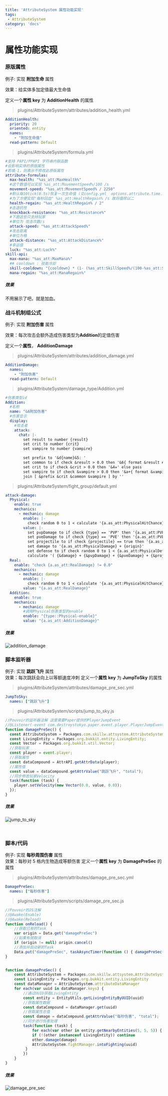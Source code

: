```yaml
---
title: 'AttributeSystem 属性功能实现'
tags:
 - AttributeSystem
category: 'docs'
---
```


# 属性功能实现

### 原版属性

例子:
实现 **附加生命** 属性

效果：给实体多加定值最大生命值

定义一个**属性 key** 为 **AdditionHealth** 的属性

> plugins/AttributeSystem/attributes/addition_health.yml

```yaml
AdditionHealth:
  priority: 20
  oriented: entity
  names:
    - "附加生命值"
  read-pattern: Default
```

> plugins/AttributeSystem/formula.yml

```yaml
#支持 PAPI/PPAPI 字符串内联函数
#会影响实体的原版属性
#若填-1，则表示不修改此原版属性
attribute-formulas:
  max-health: "%as_att:MaxHealth%"
  #这个数值可以实现 %as_att:MovementSpeed%/100 /s
  movement-speed: "%as_att:MovementSpeed% / 2250"
  #默认每10tick(0.5s)恢复一次生命值 (见config.yml  options.attribute.time.health-regain)
  #为了方便实现"每秒回血" %as_att:HealthRegain% /s 故将值除以二
  health-regain: "%as_att:HealthRegain% / 2"
  #击退抗性
  knockback-resistance: "%as_att:Resistance%"
  #下面这些只支持玩家
  #单位为 攻击次数/s
  attack-speed: "%as_att:AttackSpeed%"
  #攻击距离
  #单位为格
  attack-distance: "%as_att:AttackDistance%"
  #幸运值
  luck: "%as_att:Luck%"
skill-api:
  max-mana: "%as_att:MaxMana%"
  ## cooldown : 技能冷却
  skill-cooldown: "{cooldown} * (1- (%as_att:SkillSpeed%/(100-%as_att:SkillSpeed%)))"
  mana-regain: "%as_att:ManaRegain%"
```

##### 效果

不用展示了吧，就是加血。

### 战斗机制组公式

例子:
实现 **附加伤害** 属性

效果：每次攻击会额外造成伤害类型为**Addition**的定值伤害

定义一个**属性**， **AdditionDamage**

> plugins/AttributeSystem/attributes/addition_damage.yml

```yaml
AdditionDamage:
  names:
    - "附加伤害"
  read-pattern: Default
```

> plugins/AttributeSystem/damage_type/Addition.yml

```yaml
#伤害类型id
Addition:
  #名称
  name: "&6附加伤害"
  #伤害显示
  display:
    #攻击者
    attack:
      chat: |-
        set result to number {result}
        set crit to number {crit}
        set vampire to number {vampire}

        set prefix to '&d{name}&5: '
        set common to if check &result > 0.0 then '&6{ format &result #.### }' else '&7&lMISS'
        set crit to if check &crit > 0.0 then '&4✵' else pass
        set vampire to if check &vampire > 0.0 then '&a+{ format &vampire #.### }' else pass
        join [ &prefix &crit &common &vampire ] by ''
```

> plugins/AttributeSystem/fight_group/default.yml

```yaml
attack-damage:
  Physical:
    enable: true
    mechanics:
      - mechanic: damage
        enable: |-
          check random 0 to 1 < calculate '{a.as_att:PhysicalHitChance}-{d.as_att:PhysicalDodgeChance}'
        value: |-
          set pvpDamage to if check {type} == 'PVP' then '{a.as_att:PVPDamage} - {d.as_att:PVPDefense}' else pass
          set pveDamage to if check {type} == 'PVE' then '{a.as_att:PVEDamage} - {d.as_att:PVEDefense}' else pass
          set projectile to if check {projectile} == true then '{a.as_att:ProjectileDamage} - {d.as_att:ProjectileDefense}' else pass
          set damage to '{a.as_att:PhysicalDamage} + {origin}'
          set defense to if check random 0 to 1 < {a.as_att:PhysicalDefenseIgnore} then 0 else '{d.as_att:PhysicalDefense} - {a.as_att:PhysicalPenetration}'
          calculate '( {&damage} + {&pvpDamage} + {&pveDamage} + {&projectile} - {&defense} ) * {force}'
  Real:
    enable: "check {a.as_att:RealDamage} != 0.0"
    mechanics:
      - mechanic: damage
        enable: |-
          check random 0 to 1 < calculate '{a.as_att:PhysicalHitChance}-{d.as_att:PhysicalDodgeChance}'
        value: "{a.as_att:RealDamage}"
  Addition:
    enable: true
    mechanics:
      - mechanic: damage
        #调用Physical伤害类型的enable
        enable: "{type::Physical-enable}"
        value: "{a.as_att:AdditionDamage}"
```

##### 效果

![addition_damage](https:///assets/docs/attsystem/attribute/function/addition_damage.gif)
<br/>

### 脚本监听器

例子:
实现 **跳跃飞升** 属性  
效果：每次跳跃会向上以等额速度冲刺
定义一个**属性 key** 为 **JumpToSky** 的属性

> plugins/AttributeSystem/attributes/damage_pre_sec.yml

```yaml
JumpToSky:
  names: ["跳跃飞升"]
```

> plugins/AttributeSystem/scripts/jump_to_sky.js

```javascript
//Pouvoir的监听器注解 这里需要Paper提供的PlayerJumpEvent
//@Listener(-event com.destroystokyo.paper.event.player.PlayerJumpEvent)
function damagePreSec() {
  const AttributeSystem = Packages.com.skillw.attsystem.AttributeSystem;
  const LivingEntity = Packages.org.bukkit.entity.LivingEntity;
  const Vector = Packages.org.bukkit.util.Vector;
  //获取玩家
  const player = event.player;
  //获取属性
  const dataCompound = AttrAPI.getAttrData(player);
  //属性值
  const value = dataCompound.getAttrValue("跳跃飞升", "total");
  //同步修改玩家Velocity
  task(function (task) {
    player.setVelocity(new Vector(0.0, value, 0.0));
  });
}
```

##### 效果

![jump_to_sky](https:///assets/docs/attsystem/attribute/function/fly_to_sky.gif)

<br/>

### 脚本/代码

例子:
实现 **每秒周围伤害** 属性  
效果：每秒对 5 格内生物造成等额伤害
定义一个**属性 key** 为 **DamagePreSec** 的属性

> plugins/AttributeSystem/attributes/damage_pre_sec.yml

```yaml
DamagePreSec:
  names: ["每秒伤害"]
```

> plugins/AttributeSystem/scripts/damage_pre_sec.js

```javascript
//Pouvoir的JS注解
//@Awake(Enable)
//@Awake(Reload)
function onReload() {
    //获取已有的Task
    var origin = Data.get("damagePreSec")
    //如果有就取消
    if (origin != null) origin.cancel()
    //添加并启动新的Task
    Data.put("damagePreSec", taskAsyncTimer(function () { damagePreSec() }, 0, 20))
}


function damagePreSec() {
    const AttributeSystem = Packages.com.skillw.attsystem.AttributeSystem
    const LivingEntity = Packages.org.bukkit.entity.LivingEntity
    const dataManager = AttributeSystem.attributeDataManager
    for each(var uuid in dataManager.keys) {
        //通过UUID获取LivingEntity
        const entity = EntityUtils.getLivingEntityByUUID(uuid)
        //获取属性数据
        const dataCompound = dataManager.get(uuid)
        //获取属性总值
        const damage = dataCompound.getAttrValue("每秒伤害", "total");
        //同步进行伤害处理
        task(function (task) {
            for each(var other in entity.getNearbyEntities(5, 5, 5)) {
            if (!(other instanceof LivingEntity)) continue
            other.damage(damage)
            AttributeSystem.fightManager.intoFighting(uuid)
         }
        })
    }
}

```

##### 效果

![damage_pre_sec](https:///assets/docs/attsystem/attribute/function/damagePreSec%20.gif)
